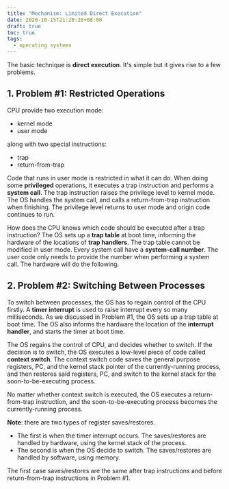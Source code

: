 ```yaml
---
title: "Mechanism: Limited Direct Execution"
date: 2020-10-15T21:28:26+08:00
draft: true
toc: true
tags:
  - operating systems
---
```


The basic technique is **direct execution**.
It's simple but it gives rise to a few problems.

## 1. Problem #1: Restricted Operations

CPU provide two execution mode:

* kernel mode
* user mode

along with two special instructions:

* trap
* return-from-trap

Code that runs in user mode is restricted in what it can do.
When doing some **privileged** operations,
it executes a trap instruction and performs a **system call**.
The trap instruction raises the privilege level to kernel mode.
The OS handles the system call,
and calls a return-from-trap instruction when finishing.
The privilege level returns to user mode and origin code continues to run.

How does the CPU knows which code should be executed after a trap instruction?
The OS sets up a **trap table** at boot time,
informing the hardware of the locations of **trap handlers**.
The trap table cannot be modified in user mode.
Every system call have a **system-call number**.
The user code only needs to provide the number when performing a system call.
The hardware will do the following.

## 2. Problem #2: Switching Between Processes

To switch between processes, the OS has to regain control of the CPU firstly.
A **timer interrupt** is used to raise interrupt every so many milliseconds.
As we discussed in Problem #1, the OS sets up a trap table at boot time.
The OS also informs the hardware the location of the **interrupt handler**,
and starts the timer at boot time.

The OS regains the control of CPU, and decides whether to switch.
If the decision is to switch,
the OS executes a low-level piece of code called **context switch**.
The context switch code saves the general purpose registers, PC, and the kernel
stack pointer of the currently-running process,
and then restores said registers, PC, and switch to the kernel stack for the
soon-to-be-executing process.

No matter whether context switch is executed,
the OS executes a return-from-trap instruction,
and the soon-to-be-executing process becomes the currently-running process.

**Note**: there are two types of register saves/restores.

* The first is when the timer interrupt occurs.
  The saves/restores are handled by hardware,
  using the kernel stack of the process.
* The second is when the OS decide to switch.
  The saves/restores are handled by software,
  using memory.

The first case saves/restores are the same after trap instructions
and before return-from-trap instructions in Problem #1.
